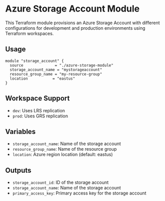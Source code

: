 # Azure Storage Account Module

This Terraform module provisions an Azure Storage Account with different configurations for development and production environments using Terraform workspaces.

## Usage

```hcl
module "storage_account" {
  source              = "./azure-storage-module"
  storage_account_name = "mystorageaccount"
  resource_group_name = "my-resource-group"
  location           = "eastus"
}
```

## Workspace Support
- `dev`: Uses LRS replication
- `prod`: Uses GRS replication

## Variables
- `storage_account_name`: Name of the storage account
- `resource_group_name`: Name of the resource group
- `location`: Azure region location (default: eastus)

## Outputs
- `storage_account_id`: ID of the storage account
- `storage_account_name`: Name of the storage account
- `primary_access_key`: Primary access key for the storage account
